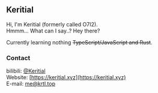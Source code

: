 ## Keritial  
Hi, I'm Keritial (formerly called O7I2).  
Hmmm... What can I say..? Hey there?

Currently learning nothing ~~TypeScript/JavaScript and Rust~~.

### Contact
bilibili: [@Keritial](https://space.bilibili.com/393815403)   
Website: [https://keritial.xyz](https://keritial.xyz)  
E-mail: [me@krtl.top](mailto:me@krtl.top)  

